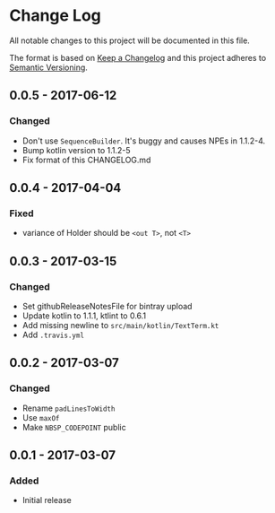 # Change Log

All notable changes to this project will be documented in this file.

The format is based on [Keep a Changelog](http://keepachangelog.com/)
and this project adheres to [Semantic Versioning](http://semver.org/).

## 0.0.5 - 2017-06-12

### Changed

- Don't use `SequenceBuilder`. It's buggy and causes NPEs in 1.1.2-4.
- Bump kotlin version to 1.1.2-5
- Fix format of this CHANGELOG.md


## 0.0.4 - 2017-04-04

### Fixed

- variance of Holder should be `<out T>`, not `<T>`


## 0.0.3 - 2017-03-15

### Changed

- Set githubReleaseNotesFile for bintray upload
- Update kotlin to 1.1.1, ktlint to 0.6.1
- Add missing newline to `src/main/kotlin/TextTerm.kt`
- Add `.travis.yml`


## 0.0.2 - 2017-03-07

### Changed
- Rename `padLinesToWidth`
- Use `maxOf`
- Make `NBSP_CODEPOINT` public

## 0.0.1 - 2017-03-07

### Added
- Initial release
